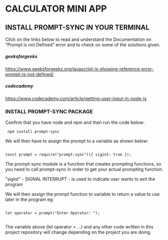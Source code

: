 # CALCULATOR MINI APP

## INSTALL PROMPT-SYNC IN YOUR TERMINAL 

Click on the links below to read and understand the Documentation on "Prompt is not Defined" error and to check on some of the solutions given.

##### geeksforgeeks
https://www.geeksforgeeks.org/javascript-is-showing-reference-error-prompt-is-not-defined/

##### codecademy
https://www.codecademy.com/article/getting-user-input-in-node-js

### INSTALL PROMPT-SYNC PACKAGE 

Confirm that you have node and npm and then run the code below:

```
 npm install prompt-sync

```

We will then have to assign the prompt to a variable as shown below:

```

const prompt = require("prompt-sync")({ sigint: true });

```

The prompt-sync module is a function that creates prompting functions, so you need to call prompt-sync in order to get your actual prompting function.

"sigint" - SIGNAL INTERRUPT - is used to indicate user wants to exit the program

We will then assign the prompt function to variable to return a value to use later in the program  eg:

```

let operator = prompt("Enter Operator: ");


```

The variable above (let operator = ...) and any other code written in this project repository will change depending on the project you are doing.

